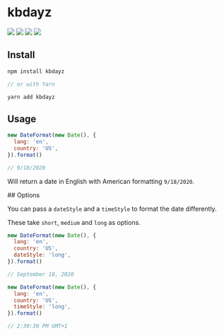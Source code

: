 # kbdayz

![](https://img.shields.io/bundlephobia/min/kbdays)
![](https://img.shields.io/npm/v/kbdays)
![](https://img.shields.io/npm/dt/kbdays)
![](https://img.shields.io/github/license/markmead/kbdays)

## Install

```js
npm install kbdayz

// or with Yarn

yarn add kbdayz
```

## Usage

```js
new DateFormat(new Date(), {
  lang: 'en',
  country: 'US',
}).format()

// 9/18/2020
```

Will return a date in English with American formatting `9/18/2020`.

## Options

You can pass a `dateStyle` and a `timeStyle` to format the date differently.

These take `short`, `medium` and `long` as options.

```js
new DateFormat(new Date(), {
  lang: 'en',
  country: 'US',
  dateStyle: 'long',
}).format()

// September 18, 2020

new DateFormat(new Date(), {
  lang: 'en',
  country: 'US',
  timeStyle: 'long',
}).format()

// 2:30:30 PM GMT+1
```
